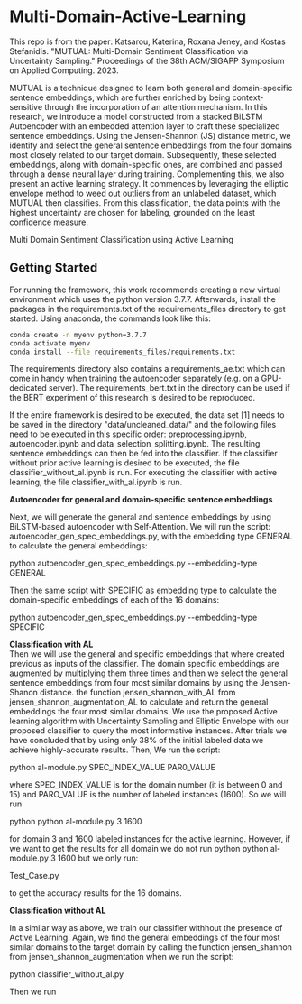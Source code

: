 # Multi-Domain-Active-Learning
This repo is from the paper: Katsarou, Katerina, Roxana Jeney, and Kostas Stefanidis. "MUTUAL: Multi-Domain Sentiment Classification via Uncertainty Sampling." Proceedings of the 38th ACM/SIGAPP Symposium on Applied Computing. 2023.

MUTUAL is a technique designed to learn both general and domain-specific sentence embeddings, which are further enriched by being context-sensitive through the incorporation of an attention mechanism. In this research, we introduce a model constructed from a stacked BiLSTM Autoencoder with an embedded attention layer to craft these specialized sentence embeddings. Using the Jensen-Shannon (JS) distance metric, we identify and select the general sentence embeddings from the four domains most closely related to our target domain. Subsequently, these selected embeddings, along with domain-specific ones, are combined and passed through a dense neural layer during training. Complementing this, we also present an active learning strategy. It commences by leveraging the elliptic envelope method to weed out outliers from an unlabeled dataset, which MUTUAL then classifies. From this classification, the data points with the highest uncertainty are chosen for labeling, grounded on the least confidence measure.

Multi Domain Sentiment Classification using Active Learning 
## Getting Started
For running the framework, this work recommends creating a new virtual environment which uses the python version 3.7.7.
Afterwards, install the packages in the requirements.txt of the requirements_files directory to get started. Using anaconda, the commands look like this:
```bash
conda create -n myenv python=3.7.7
conda activate myenv
conda install --file requirements_files/requirements.txt
```
The requirements directory also contains a requirements_ae.txt which can come in handy when training the autoencoder separately (e.g. on a GPU-dedicated server). The requirements_bert.txt in the directory can be used if the BERT experiment of this research is desired to be reproduced. 

If the entire framework is desired to be executed, the data set [1] needs to be saved in the directory "data/uncleaned_data/" and the following files need to be executed in this specific order: preprocessing.ipynb, autoencoder.ipynb and data_selection_splitting.ipynb. The resulting sentence embeddings can then be fed into the classifier. If the classifier without prior active learning is desired to be executed, the file classifier_without_al.ipynb is run. For executing the classifier with active learning, the file classifier_with_al.ipynb is run.


**Autoencoder for general and domain-specific sentence embeddings**  

Next, we will generate the general and sentence embeddings by using BiLSTM-based autoencoder with Self-Attention. We will run the script: autoencoder_gen_spec_embeddings.py, with the embedding type GENERAL to calculate the general embeddings:

python autoencoder_gen_spec_embeddings.py --embedding-type GENERAL

Then the same script with SPECIFIC as embedding type to calculate the domain-specific embeddings of each of the 16 domains:  

python autoencoder_gen_spec_embeddings.py --embedding-type SPECIFIC

**Classification with AL**  
Then we will use the general and specific embeddings that where created previous as inputs of the classifier. The domain specific embeddings are augmented by multiplying them three times and then we select the general sentence embeddings from four most similar domains by using the Jensen-Shanon distance. the function jensen_shannon_with_AL from jensen_shannon_augmentation_AL to calculate and return the general embeddings the four most similar domains. We use the proposed Active learning algorithm with Uncertainty Sampling and Elliptic Envelope with our proposed classifier to query the most informative instances. After trials we have concluded that by using only 38% of the initial labeled data we achieve highly-accurate results. Then, We run the script: 

python al-module.py SPEC_INDEX_VALUE PAR0_VALUE

where SPEC_INDEX_VALUE is for the domain number (it is between 0 and 15) and PARO_VALUE is the number of labeled instances (1600). So we will run 

python python al-module.py 3 1600   

for domain 3 and 1600 labeled instances for the active learning. However, if we want to get the results for all domain we do not run python python al-module.py 3 1600 but we only run:

Test_Case.py

to get the accuracy results for the 16 domains.


**Classification without AL**  

In a similar way as above, we train our classifier withhout the presence of Active Learning. Again, we find the general embeddings of the four most similar domains to the target domain by calling the function jensen_shannon from jensen_shannon_augmentation when we run the script:

python classifier_without_al.py 

Then we run 

